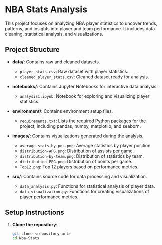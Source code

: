 # NBA Stats Analysis

This project focuses on analyzing NBA player statistics to uncover trends, patterns, and insights into player and team performance. It includes data cleaning, statistical analysis, and visualizations.

## Project Structure

- **data/**: Contains raw and cleaned datasets.
  - `player_stats.csv`: Raw dataset with player statistics.
  - `cleaned_player_stats.csv`: Cleaned dataset ready for analysis.

- **notebooks/**: Contains Jupyter Notebooks for interactive data analysis.
  - `analysis1.ipynb`: Notebook for exploring and visualizing player statistics.

- **environment/**: Contains environment setup files.
  - `requirements.txt`: Lists the required Python packages for the project, including pandas, numpy, matplotlib, and seaborn.

- **images/**: Contains visualizations generated during the analysis.
  - `average-stats-by-pos.png`: Average statistics by player position.
  - `distribution-APG.png`: Distribution of assists per game.
  - `distribution-by-team.png`: Distribution of statistics by team.
  - `distribution-PPG.png`: Distribution of points per game.
  - `Top12.png`: Top 12 players based on performance metrics.

- **src/**: Contains source code for data processing and visualization.
  - `data_analysis.py`: Functions for statistical analysis of player data.
  - `data_visualization.py`: Functions for creating visualizations of player performance metrics.

## Setup Instructions

1. **Clone the repository**:
   ```bash
   git clone <repository-url>
   cd Nba-Stats
